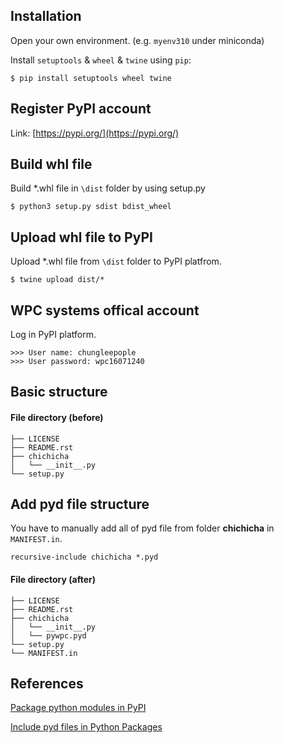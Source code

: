 
## Installation
Open your own environment. (e.g. `myenv310` under miniconda)

Install `setuptools` & `wheel` & `twine` using `pip`:

```
$ pip install setuptools wheel twine
```

## Register PyPI account

Link: [https://pypi.org/](https://pypi.org/)

## Build whl file

Build *.whl file in `\dist` folder by using setup.py

```
$ python3 setup.py sdist bdist_wheel
```

## Upload whl file to PyPI

Upload *.whl file from `\dist` folder to PyPI platfrom. 

```
$ twine upload dist/*
```

## WPC systems offical account

Log in PyPI platform.

```
>>> User name: chungleepople
>>> User password: wpc16071240
```

## Basic structure

#### File directory (before)
```
├── LICENSE
├── README.rst
├── chichicha
│   └── __init__.py
└── setup.py
```

## Add pyd file structure

You have to manually add all of pyd file from folder **chichicha** in `MANIFEST.in`.  

```
recursive-include chichicha *.pyd
```
#### File directory (after)
```
├── LICENSE
├── README.rst
├── chichicha
│   └── __init__.py
│   └── pywpc.pyd
└── setup.py
└── MANIFEST.in
```

## References

[Package python modules in PyPI ](https://medium.com/%E8%B3%87%E5%B7%A5%E7%AD%86%E8%A8%98/%E6%89%93%E5%8C%85python-module-%E5%88%B0pypi-%E4%B8%8A-aef1f73e1774)

[Include pyd files in Python Packages](https://stackoverflow.com/questions/37031456/include-pyd-files-in-python-packages)

